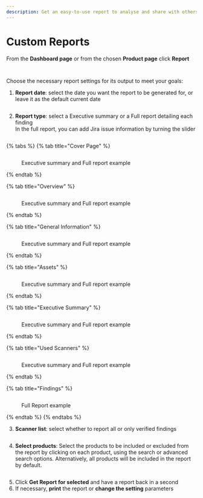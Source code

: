 ```yaml
---
description: Get an easy-to-use report to analyse and share with others
---
```


# Custom Reports

From the **Dashboard page** or from the chosen **Product page** click **Report**

<figure><img src="../../.gitbook/assets/image (7) (1) (1) (1).png" alt=""><figcaption></figcaption></figure>

<figure><img src="../../.gitbook/assets/image (8) (1) (1) (1).png" alt=""><figcaption></figcaption></figure>

Choose the necessary report settings for its output to meet your goals:

1. **Report date**: select the date you want the report to be generated for, or leave it as the default current date

<figure><img src="../../.gitbook/assets/report3.png" alt=""><figcaption></figcaption></figure>

2. **Report type**: select a Executive summary or a Full report detailing each finding\
   In the full report, you can add Jira issue information by turning the slider

<figure><img src="../../.gitbook/assets/report 2.png" alt=""><figcaption></figcaption></figure>



{% tabs %}
{% tab title="Cover Page" %}
<figure><img src="../../.gitbook/assets/image (1) (1) (1) (1) (1) (1) (1) (1) (1) (1).png" alt=""><figcaption><p>Executive summary and Full report example</p></figcaption></figure>
{% endtab %}

{% tab title="Overview" %}
<figure><img src="../../.gitbook/assets/image (2) (1) (1) (1) (1) (1) (1) (1).png" alt=""><figcaption><p>Executive summary and Full report example</p></figcaption></figure>
{% endtab %}

{% tab title="General Information" %}
<figure><img src="../../.gitbook/assets/image (3) (1) (1) (1) (1) (1) (1) (1).png" alt=""><figcaption><p>Executive summary and Full report example</p></figcaption></figure>
{% endtab %}

{% tab title="Assets" %}
<figure><img src="../../.gitbook/assets/image (4) (1) (1) (1) (1) (1).png" alt=""><figcaption><p>Executive summary and Full report example</p></figcaption></figure>
{% endtab %}

{% tab title="Executive Summary" %}
<figure><img src="../../.gitbook/assets/image (5) (1) (1) (1) (1) (1).png" alt=""><figcaption><p>Executive summary and Full report example</p></figcaption></figure>
{% endtab %}

{% tab title="Used Scanners" %}
<figure><img src="../../.gitbook/assets/image (6) (1) (1) (1) (1) (1).png" alt=""><figcaption><p>Executive summary and Full report example</p></figcaption></figure>
{% endtab %}

{% tab title="Findings" %}
<figure><img src="../../.gitbook/assets/report.png" alt=""><figcaption><p>Full Report example</p></figcaption></figure>
{% endtab %}
{% endtabs %}

3. **Scanner list**: select whether to report all or only verified findings

<figure><img src="../../.gitbook/assets/report5.png" alt=""><figcaption></figcaption></figure>

4. **Select products**: Select the products to be included or excluded from the report by clicking on each product, using the search or advanced search options. Alternatively, all products will be included in the report by default.

<figure><img src="../../.gitbook/assets/report6.gif" alt=""><figcaption></figcaption></figure>

5. Click **Get Report for selected** and have a report back in a second
6. If necessary, **print** the report or **change the setting** parameters

<figure><img src="../../.gitbook/assets/report7.png" alt=""><figcaption></figcaption></figure>
